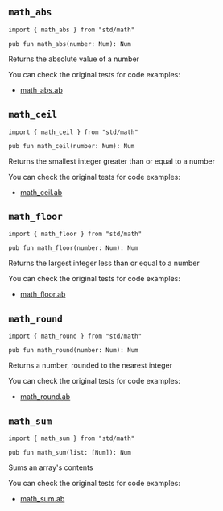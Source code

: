 ## `math_abs`

```ab
import { math_abs } from "std/math"
```

```ab
pub fun math_abs(number: Num): Num 
```

Returns the absolute value of a number



You can check the original tests for code examples:
* [math_abs.ab](https://github.com/amber-lang/amber/blob/master/src/tests/stdlib/math_abs.ab)

## `math_ceil`

```ab
import { math_ceil } from "std/math"
```

```ab
pub fun math_ceil(number: Num): Num 
```

Returns the smallest integer greater than or equal to a number



You can check the original tests for code examples:
* [math_ceil.ab](https://github.com/amber-lang/amber/blob/master/src/tests/stdlib/math_ceil.ab)

## `math_floor`

```ab
import { math_floor } from "std/math"
```

```ab
pub fun math_floor(number: Num): Num 
```

Returns the largest integer less than or equal to a number



You can check the original tests for code examples:
* [math_floor.ab](https://github.com/amber-lang/amber/blob/master/src/tests/stdlib/math_floor.ab)

## `math_round`

```ab
import { math_round } from "std/math"
```

```ab
pub fun math_round(number: Num): Num 
```

Returns a number, rounded to the nearest integer



You can check the original tests for code examples:
* [math_round.ab](https://github.com/amber-lang/amber/blob/master/src/tests/stdlib/math_round.ab)

## `math_sum`

```ab
import { math_sum } from "std/math"
```

```ab
pub fun math_sum(list: [Num]): Num 
```

Sums an array's contents



You can check the original tests for code examples:
* [math_sum.ab](https://github.com/amber-lang/amber/blob/master/src/tests/stdlib/math_sum.ab)

